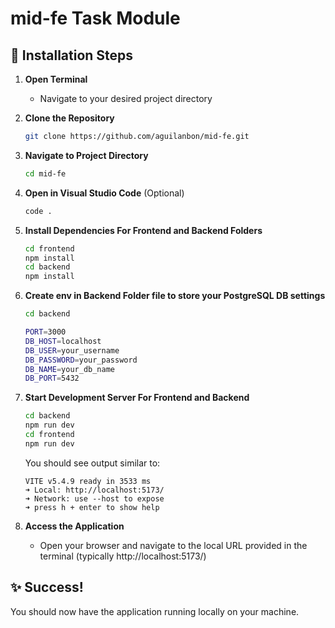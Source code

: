# mid-fe Task Module

## 🚀 Installation Steps

1. **Open Terminal**
   - Navigate to your desired project directory

2. **Clone the Repository**
   ```bash
   git clone https://github.com/aguilanbon/mid-fe.git
   ```

3. **Navigate to Project Directory**
   ```bash
   cd mid-fe
   ```

4. **Open in Visual Studio Code** (Optional)
   ```bash
   code .
   ```

5. **Install Dependencies For Frontend and Backend Folders**
   ```bash
   cd frontend
   npm install
   cd backend
   npm install
   ```
6. **Create env in Backend Folder file to store your PostgreSQL DB settings**

    ```bash
    cd backend

    PORT=3000
    DB_HOST=localhost
    DB_USER=your_username
    DB_PASSWORD=your_password
    DB_NAME=your_db_name
    DB_PORT=5432
    ```

7. **Start Development Server For Frontend and Backend**
   ```bash
   cd backend
   npm run dev
   cd frontend
   npm run dev
   ```

   You should see output similar to:
   ```
   VITE v5.4.9 ready in 3533 ms
   ➜ Local: http://localhost:5173/
   ➜ Network: use --host to expose
   ➜ press h + enter to show help
   ```

8. **Access the Application**
   - Open your browser and navigate to the local URL provided in the terminal (typically http://localhost:5173/)

## ✨ Success!

You should now have the application running locally on your machine.
